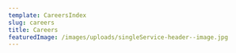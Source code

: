 ```yaml
---
template: CareersIndex
slug: careers
title: Careers
featuredImage: /images/uploads/singleService-header--image.jpg
---
```

